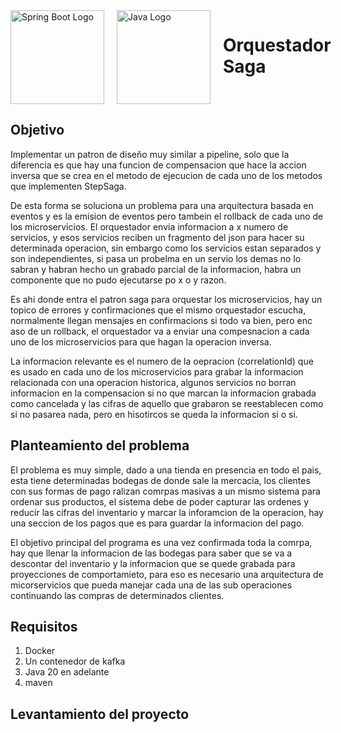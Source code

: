 <div style="display: flex; justify-conten: center; gap: 20px;">
  <img src="https://icon.icepanel.io/Technology/svg/Spring.svg" width="150" height="150" alt="Spring Boot Logo">
  <img src="https://icon.icepanel.io/Technology/svg/Java.svg" width="150" height="150" alt="Java Logo">
  <h1>Orquestador Saga</h1>
</div>

## Objetivo
Implementar un patron de diseño muy similar a pipeline, solo que la diferencia
es que hay una funcion de compensacion que hace la accion inversa que se crea
en el metodo de ejecucion de cada uno de los metodos que implementen StepSaga.

De esta forma se soluciona un problema para una arquitectura basada en eventos
y es la emision de eventos pero tambein el rollback de cada uno de los microservicios.
El orquestador envia informacion a x numero de servicios, y esos servicios reciben 
un fragmento del json para hacer su determinada operacion, sin embargo como los
servicios estan separados y son independientes, si pasa un probelma en un servio
los demas no lo sabran y habran hecho un grabado parcial de la informacion, habra
un componente que no pudo ejecutarse po x o y razon.

Es ahi donde entra el patron saga para orquestar los microservicios, hay un topico
de errores y confirmaciones que el mismo orquestador escucha, normalmente llegan mensajes
en confirmacions si todo va bien, pero enc aso de un rollback, el orquestador va a enviar 
una compesnacion a cada uno de los microservicios para que hagan la operacion inversa.

La informacion relevante es el numero de la oepracion (correlationId) que es usado
en cada uno de los microservicios para grabar la informacion relacionada con una operacion
historica, algunos servicios no borran informacion en la compensacion si no que marcan 
la informacion grabada como cancelada y las cifras de aquello que grabaron se reestablecen
como si no pasarea nada, pero en hisotircos se queda la informacion si o si.

## Planteamiento del problema
El problema es muy simple, dado a una tienda en presencia en todo el pais, esta tiene determinadas
bodegas de donde sale la mercacia, los clientes con sus formas de pago ralizan comrpas masivas a un
mismo sistema para ordenar sus productos, el sistema debe de poder capturar las ordenes y reducir las cifras 
del inventario y marcar la inforamcion de la operacion, hay una seccion de los pagos que es para guardar
la informacion del pago.

El objetivo principal del programa es una vez confirmada toda la comrpa, hay que llenar la informacion de las 
bodegas para saber que se va a descontar del inventario y la informacion que se quede grabada para
proyecciones de comportamieto, para eso es necesario una arquitectura de micorservicios que pueda
manejar cada una de las sub operaciones continuando las compras de determinados clientes.

## Requisitos
1. Docker
2. Un contenedor de kafka
3. Java 20 en adelante
4. maven
## Levantamiento del proyecto 


